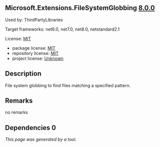 Microsoft.Extensions.FileSystemGlobbing [8.0.0](https://www.nuget.org/packages/Microsoft.Extensions.FileSystemGlobbing/8.0.0)
--------------------

Used by: ThirdPartyLibraries

Target frameworks: net6.0, net7.0, net8.0, netstandard2.1

License: [MIT](../../../../licenses/mit) 

- package license: [MIT](https://licenses.nuget.org/MIT) 
- repository license: [MIT](https://github.com/dotnet/runtime) 
- project license: [Unknown](https://dot.net/) 

Description
-----------
File system globbing to find files matching a specified pattern.

Remarks
-----------
no remarks


Dependencies 0
-----------


*This page was generated by a tool.*